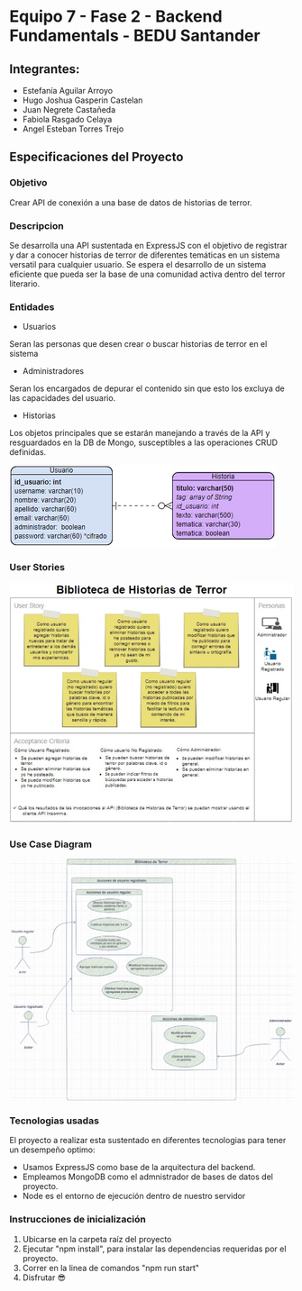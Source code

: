 # Equipo 7 - Fase 2 - Backend Fundamentals - BEDU Santander

## Integrantes:
- Estefanía Aguilar Arroyo
- Hugo Joshua Gasperin Castelan
- Juan Negrete Castañeda
- Fabiola Rasgado Celaya
- Angel Esteban Torres Trejo

## Especificaciones del Proyecto
###  Objetivo
Crear API de conexión a una base de datos de historias de terror.
### Descripcion
Se desarrolla una API sustentada en ExpressJS con el objetivo de registrar y dar a conocer historias de terror de diferentes temáticas en un sistema versatil para cualquier usuario.
Se espera el desarrollo de un sistema eficiente que pueda ser la base de una comunidad activa dentro del terror literario.

### Entidades
- Usuarios

Seran las personas que desen crear o buscar historias de terror en el sistema

- Administradores

Seran los encargados de depurar el contenido sin que esto los excluya de las capacidades del usuario.

- Historias

Los objetos principales que se estarán manejando a través de la API y resguardados en la DB de Mongo, susceptibles a las operaciones CRUD definidas.

![](https://raw.githubusercontent.com/frasgado/assets/main/modelo_horrorstories.jpg)


### User Stories
![](https://github.com/frasgado/assets/blob/main/Team7-TheUserStories.jpg?raw=true)


### Use Case Diagram
![](https://raw.githubusercontent.com/frasgado/assets/main/CU-01.jpg)

### Tecnologias usadas
El proyecto a realizar esta sustentado en diferentes tecnologias para tener un desempeño optimo:
- Usamos ExpressJS como base de la arquitectura del backend.
- Empleamos MongoDB como el admnistrador de bases de datos del proyecto.
- Node es el entorno de ejecución dentro de nuestro servidor

### Instrucciones de inicialización
1. Ubicarse en la carpeta raíz del proyecto
2. Ejecutar "npm install", para instalar las dependencias requeridas por el proyecto.
3. Correr en la linea de comandos "npm run start"
3. Disfrutar 😎
